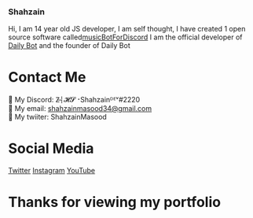 ### Shahzain
Hi, I am 14 year old JS developer, I am self thought, I have created 1 open source software called[musicBotForDiscord](https://github.com/shahzain345/musicBotForDiscord) 
I am the official developer of [Daily Bot](http://dailybot.ml) and the founder of Daily Bot
# Contact Me
💬 My Discord: Z̶╎𝓗𝓢⠐Shahzainᴰᴱᵛ#2220</br>
💬 My email: shahzainmasood34@gmail.com</br>
💬 My twiiter: ShahzainMasood</br>
# Social Media
[Twitter](https://twitter.com/ShahzainMasood)
[Instagram](https://www.instagram.com/shahzain.masood)
[YouTube](https://www.youtube.com/channel/UCcvmpxY8GTuqcfpwZmvuTTg)
# Thanks for viewing my portfolio
